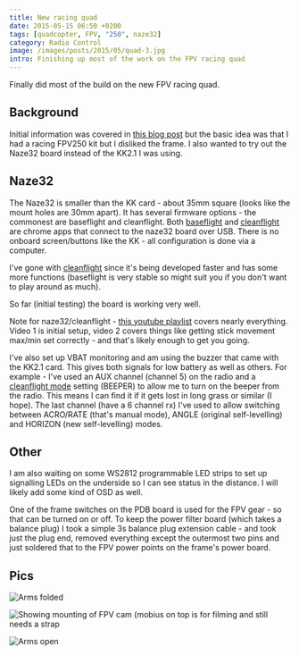 ```yaml
---
title: New racing quad
date: 2015-05-15 06:50 +0200
tags: [quadcopter, FPV, "250", naze32]
category: Radio Control
image: /images/posts/2015/05/quad-3.jpg
intro: Finishing up most of the work on the FPV racing quad
---
```


Finally did most of the build on the new FPV racing quad.

## Background

Initial information was covered in [this blog post](/2015/04/21/racing-250-frame-change/) but the basic idea was that I had a racing FPV250 kit but I disliked the frame. I also wanted to try out the Naze32 board instead of the KK2.1 I was using.

## Naze32

The Naze32 is smaller than the KK card - about 35mm square (looks like the mount holes are 30mm apart). It has several firmware options - the commonest are baseflight and cleanflight. Both [baseflight](https://chrome.google.com/webstore/detail/baseflight-configurator/mppkgnedeapfejgfimkdoninnofofigk) and [cleanflight](https://chrome.google.com/webstore/detail/cleanflight-configurator/enacoimjcgeinfnnnpajinjgmkahmfgb) are chrome apps that connect to the naze32 board over USB. There is no onboard screen/buttons like the KK - all configuration is done via a computer.

I've gone with [cleanflight](http://cleanflight.com/) since it's being developed faster and has some more functions (baseflight is very stable so might suit you if you don't want to play around as much).

So far (initial testing) the board is working very well.

Note for naze32/cleanflight - [this youtube playlist](https://www.youtube.com/playlist?list=PLYsWjANuAm4p47OBBTOo4Xr3lNUc8PFpc) covers nearly everything. Video 1 is initial setup, video 2 covers things like getting stick movement max/min set correctly - and that's likely enough to get you going.

I've also set up VBAT monitoring and am using the buzzer that came with the KK2.1 card. This gives both signals for low battery as well as others. For example - I've used an AUX channel (channel 5) on the radio and a [cleanflight mode](https://github.com/cleanflight/cleanflight/blob/master/docs/Modes.md) setting (BEEPER) to allow me to turn on the beeper from the radio. This means I can find it if it gets lost in long grass or similar (I hope). The last channel (have a 6 channel rx) I've used to allow switching between ACRO/RATE (that's manual mode), ANGLE (original self-levelling) and HORIZON (new self-levelling) modes.

## Other

I am also waiting on some WS2812 programmable LED strips to set up signalling LEDs on the underside so I can see status in the distance. I will likely add some kind of OSD as well.

One of the frame switches on the PDB board is used for the FPV gear - so that can be turned on or off. To keep the power filter board (which takes a balance plug) I took a simple 3s balance plug extension cable - and took just the plug end, removed everything except the outermost two pins and just soldered that to the FPV power points on the frame's power board.

## Pics

![Arms folded](/images/posts/2015/05/quad-1.jpg)

![Showing mounting of FPV cam (mobius on top is for filming and still needs a strap](/images/posts/2015/05/quad-2.jpg)

![Arms open](/images/posts/2015/05/quad-3.jpg)

